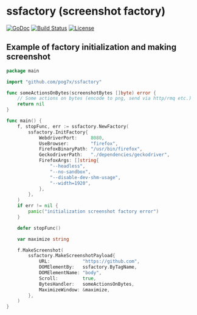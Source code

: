 # ssfactory (screenshot factory)

[![GoDoc](https://pkg.go.dev/badge/github.com/pog7x/ssfactory)](https://pkg.go.dev/github.com/pog7x/ssfactory)
[![Build Status](https://github.com/pog7x/ssfactory/actions/workflows/go.yml/badge.svg)](https://github.com/pog7x/ssfactory/actions/workflows/go.yml)
[![License](https://img.shields.io/github/license/pog7x/ssfactory)](https://github.com/pog7x/ssfactory/blob/master/LICENSE)

## Example of factory initialization and making screenshot

```go
package main

import "github.com/pog7x/ssfactory"

func someActionsOnBytes(screenshotBytes []byte) error {
	// Some actions on bytes (encode to png, send via http/rmq etc.)
	return nil
}

func main() {
	f, stopFunc, err := ssfactory.NewFactory(
		ssfactory.InitFactory{
			WebdriverPort:     8080,
			UseBrowser:        "firefox",
			FirefoxBinaryPath: "/usr/bin/firefox",
			GeckodriverPath:   "./dependencies/geckodriver",
			FirefoxArgs: []string{
				"--headless",
				"--no-sandbox",
				"--disable-dev-shm-usage",
				"--width=1920",
			},
		},
	)
	if err != nil {
		panic("initialization screenshot factory error")
	}

	defer stopFunc()

	var maximize string

	f.MakeScreenshot(
		ssfactory.MakeScreenshotPayload{
			URL:            "https://github.com",
			DOMElementBy:   ssfactory.ByTagName,
			DOMElementName: "body",
			Scroll:         true,
			BytesHandler:   someActionsOnBytes,
			MaximizeWindow: &maximize,
		},
	)
}
```